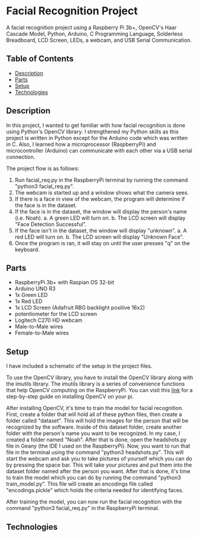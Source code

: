 # Facial Recognition Project 

A facial recognition project using a Raspberry Pi 3b+, OpenCV's Haar Cascade Model, Python, Arduino, C Programming Language, Solderless Breadboard,
LCD Screen, LEDs, a webcam, and USB Serial Communication.

## Table of Contents 

* [Description](#description)
* [Parts](#parts)
* [Setup](#setup)
* [Technologies](#technologies)

## Description 

In this project, I wanted to get familiar with how facial recognition is done using Python's OpenCV library. I strengthened my Python skills as this 
project is written in Python except for the Arduino code which was written in C. Also, I learned how a microprocessor (RaspberryPi) and microcontroller
(Arduino) can communicate with each other via a USB serial connection. 

The project flow is as follows:

1. Run facial_req.py in the RaspberryPi terminal by running the command "python3 facial_req.py". 
2. The webcam is started up and a window shows what the camera sees.
3. If there is a face in view of the webcam, the program will determine if the face is in the dataset.
4. If the face is in the dataset, the window will display the person's name (i.e. Noah).
   a. A green LED will turn on.
   b. The LCD screen will display "Face Detection Successful".
5. If the face isn't in the dataset, the window will display "unknown".
   a. A red LED will turn on.
   b. The LCD screen will display "Unknown Face".
6. Once the program is ran, it will stay on until the user presses "q" on the keyboard.

## Parts

- RaspberryPi 3b+ with Raspian OS 32-bit
- Arduino UNO R3
- 1x Green LED
- 1x Red LED
- 1x LCD Screen (Adafruit RBG backlight positive 16x2)
- potentiometer for the LCD screen
- Logitech C270 HD webcam
- Male-to-Male wires
- Female-to-Male wires

## Setup

I have included a schematic of the setup in the project files. 

To use the OpenCV library, you have to install the OpenCV library along with the imutils library. The imutils library is a series
of convenience functions that help OpenCV computing on the RaspberryPi. You can visit this [link](https://pimylifeup.com/raspberry-pi-opencv/)
for a step-by-step guide on installing OpenCV on your pi. 

After installing OpenCV, it's time to train the model for facial recognition. First, create a folder that will hold all of these python files, 
then create a folder called "dataset". This will hold the images for the person that will be recognized by the software. Inside of this dataset
folder, create another folder with the person's name you want to be recognized. In my case, I created a folder named "Noah". After that is done,
open the headshots.py file in Geany (the IDE I used on the RaspberryPi). Now, you want to run that file in the terminal using the command "python3 headshots.py". This will start the webcam and ask you to take pictures of yourself which you can do by pressing the space bar. This will take your
pictures and put them into the dataset folder named after the person you want. After that is done, it's time to train the model which you can do by
running the command "python3 train_model.py". This file will create an encodings file called "encodings.pickle" which holds the criteria needed for 
identifying faces. 

After training the model, you can now run the facial recognition with the command "python3 facial_req.py" in the RaspberryPi terminal. 

## Technologies
